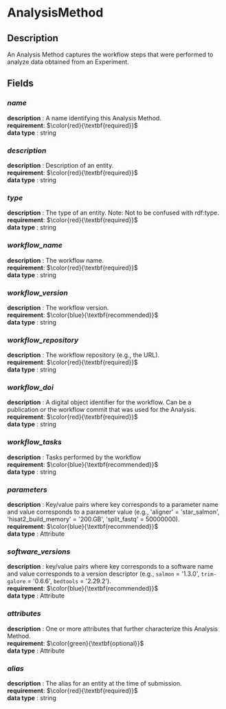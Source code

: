 # AnalysisMethod

## Description
An Analysis Method captures the workflow steps that were performed to analyze data obtained from an Experiment.

## Fields
### ***name***
**description** : A name identifying this Analysis Method.<br>
**requirement**:  $\color{red}{\textbf{required}}$<br> 
**data type** : string <br>
### ***description***
**description** : Description of an entity.<br>
**requirement**:  $\color{red}{\textbf{required}}$<br> 
**data type** : string <br>
### ***type***
**description** : The type of an entity. Note: Not to be confused with rdf:type.<br>
**requirement**:  $\color{red}{\textbf{required}}$<br> 
**data type** : string <br>
### ***workflow_name***
**description** : The workflow name.<br>
**requirement**:  $\color{red}{\textbf{required}}$<br> 
**data type** : string <br>
### ***workflow_version***
**description** : The workflow version.<br>
**requirement**:  $\color{blue}{\textbf{recommended}}$<br>
**data type** : string <br>
### ***workflow_repository***
**description** : The workflow repository (e.g., the URL).<br>
**requirement**:  $\color{red}{\textbf{required}}$<br> 
**data type** : string <br>
### ***workflow_doi***
**description** : A digital object identifier for the workflow. Can be a publication or the workflow commit that was used for the Analysis.<br>
**requirement**:  $\color{red}{\textbf{required}}$<br> 
**data type** : string <br>
### ***workflow_tasks***
**description** : Tasks performed by the workflow<br>
**requirement**:  $\color{blue}{\textbf{recommended}}$<br>
**data type** : string <br>
### ***parameters***
**description** : Key/value pairs where key corresponds to a parameter name and value corresponds to a parameter value (e.g., 'aligner' = 'star_salmon',  'hisat2_build_memory' = '200.GB', 'split_fastq' = 50000000).<br>
**requirement**:  $\color{blue}{\textbf{recommended}}$<br>
**data type** : Attribute <br>
### ***software_versions***
**description** : key/value pairs where key corresponds to a software name and value corresponds to a version descriptor (e.g., `salmon` = '1.3.0', `trim-galore` = '0.6.6', `bedtools` = '2.29.2').<br>
**requirement**:  $\color{blue}{\textbf{recommended}}$<br>
**data type** : Attribute <br>
### ***attributes***
**description** : One or more attributes that further characterize this Analysis Method.<br>
**requirement**:  $\color{green}{\textbf{optional}}$<br>
**data type** : Attribute <br>
### ***alias***
**description** : The alias for an entity at the time of submission.<br>
**requirement**:  $\color{red}{\textbf{required}}$<br> 
**data type** : string <br>
